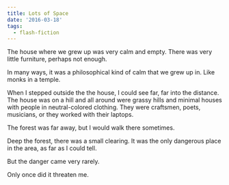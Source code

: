 ```yaml
---
title: Lots of Space
date: '2016-03-18'
tags:
  - flash-fiction
---
```


The house where we grew up was very calm and empty. There was very little
furniture, perhaps not enough.

<!-- truncate -->

In many ways, it was a philosophical kind of calm that we grew up in. Like monks
in a temple.

When I stepped outside the the house, I could see far, far into the distance.
The house was on a hill and all around were grassy hills and minimal houses with
people in neutral-colored clothing. They were craftsmen, poets, musicians, or
they worked with their laptops.

The forest was far away, but I would walk there sometimes.

Deep the forest, there was a small clearing. It was the only dangerous place in
the area, as far as I could tell.

But the danger came very rarely.

Only once did it threaten me.
